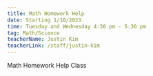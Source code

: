 ```yaml
---
title: Math Homework Help
date: Starting 1/10/2023
time: Tuesday and Wednesday 4:30 pm - 5:30 pm
tag: Math/Science
teacherName: Justin Kim
teacherLink: /staff/justin-kim
---
```

M﻿ath Homework Help Class
